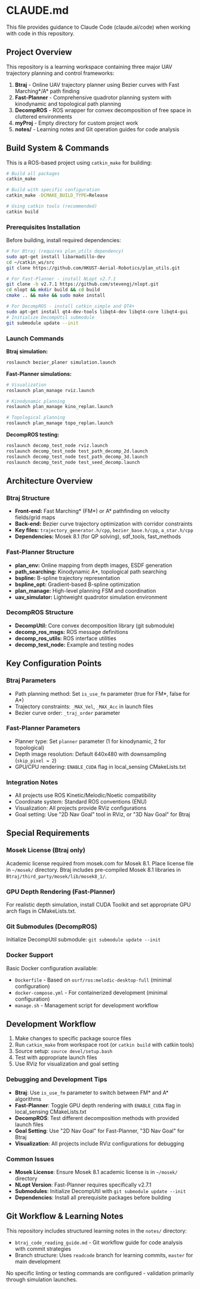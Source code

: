# CLAUDE.md

This file provides guidance to Claude Code (claude.ai/code) when working with code in this repository.

## Project Overview

This repository is a learning workspace containing three major UAV trajectory planning and control frameworks:

1. **Btraj** - Online UAV trajectory planner using Bezier curves with Fast Marching*/A* path finding
2. **Fast-Planner** - Comprehensive quadrotor planning system with kinodynamic and topological path planning  
3. **DecompROS** - ROS wrapper for convex decomposition of free space in cluttered environments
4. **myProj** - Empty directory for custom project work
5. **notes/** - Learning notes and Git operation guides for code analysis

## Build System & Commands

This is a ROS-based project using `catkin_make` for building:

```bash
# Build all packages
catkin_make

# Build with specific configuration  
catkin_make -DCMAKE_BUILD_TYPE=Release

# Using catkin tools (recommended)
catkin build
```

### Prerequisites Installation

Before building, install required dependencies:

```bash
# For Btraj (requires plan_utils dependency)
sudo apt-get install libarmadillo-dev
cd ~/catkin_ws/src
git clone https://github.com/HKUST-Aerial-Robotics/plan_utils.git

# For Fast-Planner - install NLopt v2.7.1
git clone -b v2.7.1 https://github.com/stevengj/nlopt.git
cd nlopt && mkdir build && cd build
cmake .. && make && sudo make install

# For DecompROS - install catkin_simple and QT4+
sudo apt-get install qt4-dev-tools libqt4-dev libqt4-core libqt4-gui
# Initialize DecompUtil submodule
git submodule update --init
```

### Launch Commands

**Btraj simulation:**
```bash
roslaunch bezier_planer simulation.launch
```

**Fast-Planner simulations:**
```bash
# Visualization
roslaunch plan_manage rviz.launch

# Kinodynamic planning
roslaunch plan_manage kino_replan.launch

# Topological planning  
roslaunch plan_manage topo_replan.launch
```

**DecompROS testing:**
```bash
roslaunch decomp_test_node rviz.launch
roslaunch decomp_test_node test_path_decomp_2d.launch
roslaunch decomp_test_node test_path_decomp_3d.launch
roslaunch decomp_test_node test_seed_decomp.launch
```

## Architecture Overview

### Btraj Structure
- **Front-end:** Fast Marching* (FM*) or A* pathfinding on velocity fields/grid maps
- **Back-end:** Bezier curve trajectory optimization with corridor constraints
- **Key files:** `trajectory_generator.h/cpp`, `bezier_base.h/cpp`, `a_star.h/cpp`
- **Dependencies:** Mosek 8.1 (for QP solving), sdf_tools, fast_methods

### Fast-Planner Structure
- **plan_env:** Online mapping from depth images, ESDF generation
- **path_searching:** Kinodynamic A*, topological path searching
- **bspline:** B-spline trajectory representation
- **bspline_opt:** Gradient-based B-spline optimization
- **plan_manage:** High-level planning FSM and coordination
- **uav_simulator:** Lightweight quadrotor simulation environment

### DecompROS Structure
- **DecompUtil:** Core convex decomposition library (git submodule)
- **decomp_ros_msgs:** ROS message definitions
- **decomp_ros_utils:** ROS interface utilities
- **decomp_test_node:** Example and testing nodes

## Key Configuration Points

### Btraj Parameters
- Path planning method: Set `is_use_fm` parameter (true for FM*, false for A*)
- Trajectory constraints: `_MAX_Vel`, `_MAX_Acc` in launch files
- Bezier curve order: `_traj_order` parameter

### Fast-Planner Parameters  
- Planner type: Set `planner` parameter (1 for kinodynamic, 2 for topological)
- Depth image resolution: Default 640x480 with downsampling (`skip_pixel = 2`)
- GPU/CPU rendering: `ENABLE_CUDA` flag in local_sensing CMakeLists.txt

### Integration Notes
- All projects use ROS Kinetic/Melodic/Noetic compatibility
- Coordinate system: Standard ROS conventions (ENU)
- Visualization: All projects provide RViz configurations
- Goal setting: Use "2D Nav Goal" tool in RViz, or "3D Nav Goal" for Btraj

## Special Requirements

### Mosek License (Btraj only)
Academic license required from mosek.com for Mosek 8.1. Place license file in `~/mosek/` directory. Btraj includes pre-compiled Mosek 8.1 libraries in `Btraj/third_party/mosek/lib/mosek8_1/`.

### GPU Depth Rendering (Fast-Planner)
For realistic depth simulation, install CUDA Toolkit and set appropriate GPU arch flags in CMakeLists.txt.

### Git Submodules (DecompROS)
Initialize DecompUtil submodule: `git submodule update --init`

### Docker Support
Basic Docker configuration available:
- `Dockerfile` - Based on `osrf/ros:melodic-desktop-full` (minimal configuration)
- `docker-compose.yml` - For containerized development (minimal configuration)
- `manage.sh` - Management script for development workflow

## Development Workflow

1. Make changes to specific package source files
2. Run `catkin_make` from workspace root (or `catkin build` with catkin tools)
3. Source setup: `source devel/setup.bash`  
4. Test with appropriate launch files
5. Use RViz for visualization and goal setting

### Debugging and Development Tips
- **Btraj**: Use `is_use_fm` parameter to switch between FM* and A* algorithms
- **Fast-Planner**: Toggle GPU depth rendering with `ENABLE_CUDA` flag in local_sensing CMakeLists.txt
- **DecompROS**: Test different decomposition methods with provided launch files
- **Goal Setting**: Use "2D Nav Goal" for Fast-Planner, "3D Nav Goal" for Btraj
- **Visualization**: All projects include RViz configurations for debugging

### Common Issues
- **Mosek License**: Ensure Mosek 8.1 academic license is in `~/mosek/` directory
- **NLopt Version**: Fast-Planner requires specifically v2.7.1
- **Submodules**: Initialize DecompUtil with `git submodule update --init`
- **Dependencies**: Install all prerequisite packages before building

## Git Workflow & Learning Notes

This repository includes structured learning notes in the `notes/` directory:
- `btraj_code_reading_guide.md` - Git workflow guide for code analysis with commit strategies
- Branch structure: Uses `readcode` branch for learning commits, `master` for main development

No specific linting or testing commands are configured - validation primarily through simulation launches.